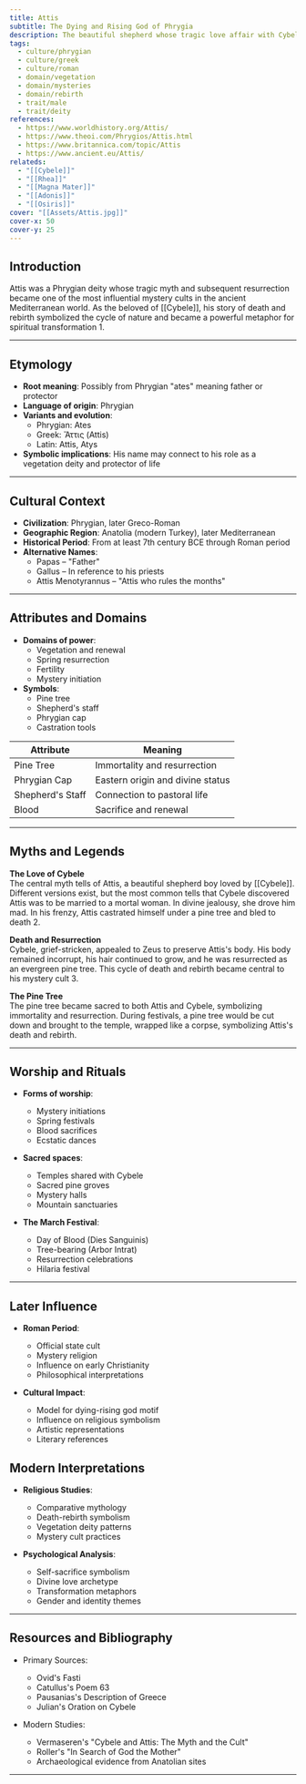 ```yaml
---
title: Attis
subtitle: The Dying and Rising God of Phrygia
description: The beautiful shepherd whose tragic love affair with Cybele and cyclical death and rebirth embodied the eternal rhythm of nature's renewal
tags:
  - culture/phrygian
  - culture/greek
  - culture/roman
  - domain/vegetation
  - domain/mysteries
  - domain/rebirth
  - trait/male
  - trait/deity
references:
  - https://www.worldhistory.org/Attis/
  - https://www.theoi.com/Phrygios/Attis.html
  - https://www.britannica.com/topic/Attis
  - https://www.ancient.eu/Attis/
relateds:
  - "[[Cybele]]"
  - "[[Rhea]]"
  - "[[Magna Mater]]"
  - "[[Adonis]]"
  - "[[Osiris]]"
cover: "[[Assets/Attis.jpg]]"
cover-x: 50
cover-y: 25
---
```

##  Introduction
Attis was a Phrygian deity whose tragic myth and subsequent resurrection became one of the most influential mystery cults in the ancient Mediterranean world. As the beloved of [[Cybele]], his story of death and rebirth symbolized the cycle of nature and became a powerful metaphor for spiritual transformation <mcreference link="https://www.worldhistory.org/Attis/" index="1">1</mcreference>.

---

## Etymology

- **Root meaning**: Possibly from Phrygian "ates" meaning father or protector
- **Language of origin**: Phrygian
- **Variants and evolution**: 
  - Phrygian: Ates
  - Greek: Ἄττις (Attis)
  - Latin: Attis, Atys
- **Symbolic implications**: His name may connect to his role as a vegetation deity and protector of life

---

##  Cultural Context

- **Civilization**: Phrygian, later Greco-Roman
- **Geographic Region**: Anatolia (modern Turkey), later Mediterranean
- **Historical Period**: From at least 7th century BCE through Roman period
- **Alternative Names**:
  - Papas – "Father"
  - Gallus – In reference to his priests
  - Attis Menotyrannus – "Attis who rules the months"

---

## Attributes and Domains

- **Domains of power**: 
  - Vegetation and renewal
  - Spring resurrection
  - Fertility
  - Mystery initiation
- **Symbols**: 
  - Pine tree
  - Shepherd's staff
  - Phrygian cap
  - Castration tools

| Attribute | Meaning |
|----------------|---------------------------------|
| Pine Tree | Immortality and resurrection |
| Phrygian Cap | Eastern origin and divine status |
| Shepherd's Staff | Connection to pastoral life |
| Blood | Sacrifice and renewal |

---

## Myths and Legends

**The Love of Cybele**  
The central myth tells of Attis, a beautiful shepherd boy loved by [[Cybele]]. Different versions exist, but the most common tells that Cybele discovered Attis was to be married to a mortal woman. In divine jealousy, she drove him mad. In his frenzy, Attis castrated himself under a pine tree and bled to death <mcreference link="https://www.theoi.com/Phrygios/Attis.html" index="2">2</mcreference>.

**Death and Resurrection**  
Cybele, grief-stricken, appealed to Zeus to preserve Attis's body. His body remained incorrupt, his hair continued to grow, and he was resurrected as an evergreen pine tree. This cycle of death and rebirth became central to his mystery cult <mcreference link="https://www.britannica.com/topic/Attis" index="3">3</mcreference>.

**The Pine Tree**  
The pine tree became sacred to both Attis and Cybele, symbolizing immortality and resurrection. During festivals, a pine tree would be cut down and brought to the temple, wrapped like a corpse, symbolizing Attis's death and rebirth.

---

## Worship and Rituals

- **Forms of worship**: 
  - Mystery initiations
  - Spring festivals
  - Blood sacrifices
  - Ecstatic dances

- **Sacred spaces**: 
  - Temples shared with Cybele
  - Sacred pine groves
  - Mystery halls
  - Mountain sanctuaries

- **The March Festival**:
  - Day of Blood (Dies Sanguinis)
  - Tree-bearing (Arbor Intrat)
  - Resurrection celebrations
  - Hilaria festival

---

## Later Influence

- **Roman Period**:
  - Official state cult
  - Mystery religion
  - Influence on early Christianity
  - Philosophical interpretations

- **Cultural Impact**:
  - Model for dying-rising god motif
  - Influence on religious symbolism
  - Artistic representations
  - Literary references

## Modern Interpretations

- **Religious Studies**:
  - Comparative mythology
  - Death-rebirth symbolism
  - Vegetation deity patterns
  - Mystery cult practices

- **Psychological Analysis**:
  - Self-sacrifice symbolism
  - Divine love archetype
  - Transformation metaphors
  - Gender and identity themes

---

## Resources and Bibliography

- Primary Sources:
  - Ovid's Fasti
  - Catullus's Poem 63
  - Pausanias's Description of Greece
  - Julian's Oration on Cybele

- Modern Studies:
  - Vermaseren's "Cybele and Attis: The Myth and the Cult"
  - Roller's "In Search of God the Mother"
  - Archaeological evidence from Anatolian sites

---